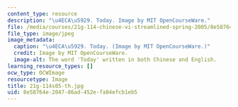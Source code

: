 ```yaml
---
content_type: resource
description: "\u4ECA\u5929. Today. Image by MIT OpenCourseWare."
file: /media/courses/21g-114-chinese-vi-streamlined-spring-2005/8e58764e204786ad452efa84efcb1eb5_21g-114s05-th.jpg
file_type: image/jpeg
image_metadata:
  caption: "\u4ECA\u5929. Today. (Image by MIT OpenCourseWare.)"
  credit: Image by MIT OpenCourseWare.
  image-alt: The word 'Today' written in both Chinese and English.
learning_resource_types: []
ocw_type: OCWImage
resourcetype: Image
title: 21g-114s05-th.jpg
uid: 8e58764e-2047-86ad-452e-fa84efcb1eb5
---
```

